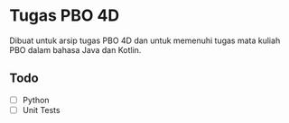 # Tugas PBO 4D

Dibuat untuk arsip tugas PBO 4D dan untuk memenuhi tugas mata kuliah PBO dalam bahasa Java dan Kotlin.

## Todo
- [ ] Python
- [ ] Unit Tests
